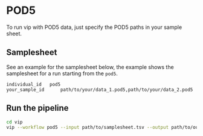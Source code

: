 # POD5
To run vip with POD5 data, just specify the POD5 paths in your sample sheet.

## Samplesheet
See an example for the samplesheet below, the example shows the samplesheet for a run starting from the `pod5`.

```
individual_id	pod5
your_sample_id		path/to/your/data_1.pod5,path/to/your/data_2.pod5
```

## Run the pipeline
```bash
cd vip
vip --workflow pod5 --input path/to/samplesheet.tsv --output path/to/output/folder
```
